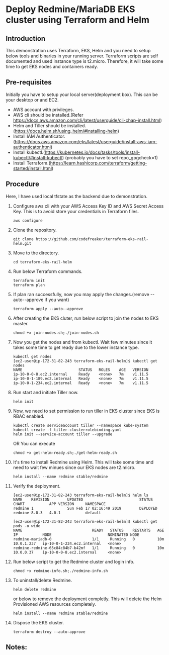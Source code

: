 # Deploy Redmine/MariaDB EKS cluster using Terraform and Helm
## Introduction
This demonstration uses Terraform, EKS, Helm and you need to setup below tools and binaries in your running server. Terraform scripts are self documented and used instance type is t2.micro. Therefore, it will take some time to get EKS nodes and containers ready.
## Pre-requisites
Initially you have to setup your local server(deployment box). This can be your desktop or and EC2.

* AWS account with privileges. 
* AWS cli should be installed.(Refer https://docs.aws.amazon.com/cli/latest/userguide/cli-chap-install.html)
* Helm and Tiller should be installed. (https://docs.helm.sh/using_helm/#installing-helm)
* Install IAM Authenticator. (https://docs.aws.amazon.com/eks/latest/userguide/install-aws-iam-authenticator.html)
* Install kubectl.(https://kubernetes.io/docs/tasks/tools/install-kubectl/#install-kubectl) (probably you have to set repo_gpgcheck=1)
* Install Terraform.(https://learn.hashicorp.com/terraform/getting-started/install.html)

## Procedure
Here, I have used local tfstate as the backend due to demonstration.

1. Configure aws cli with your AWS Access Key ID and AWS Secret Access Key. This is to avoid store your credentials in Terraform files.
   ```
   aws configure     
   ```
2. Clone the repository.
   ```
   git clone https://github.com/codefreaker/terraform-eks-rail-helm.git
   ```
3. Move to the directory.
   ```
   cd terraform-eks-rail-helm
   ```
4. Run below Terraform commands.
   ``` 
   terraform init
   terraform plan 
   ```
5. If plan ran successfully, now you may apply the changes.(remove --auto--approve if you want)
   ```
   terraform apply --auto--approve
   ```
6. After creating the EKS cluter, run below script to join the nodes to EKS master.
   ```
   chmod +x join-nodes.sh;./join-nodes.sh
   ```
7. Now you get the nodes and from kubectl. Wait few minutes since it takes some time to get ready due to the lower instance type.
   ```
   kubectl get nodes
   [ec2-user@ip-172-31-82-243 terraform-eks-rail-helm]$ kubectl get nodes
   NAME                         STATUS   ROLES    AGE   VERSION
   ip-10-0-0-8.ec2.internal     Ready    <none>   7m    v1.11.5
   ip-10-0-1-189.ec2.internal   Ready    <none>   7m    v1.11.5
   ip-10-0-1-234.ec2.internal   Ready    <none>   7m    v1.11.5
   ```
      
8. Run start and initiate Tiller now.
   ```
   helm init
   ```
   
9. Now, we need to set permission to run tiller in EKS cluster since EKS is RBAC enabled.
   ```
   kubectl create serviceaccount tiller --namespace kube-system
   kubectl create -f tiller-clusterrolebinding.yaml
   helm init --service-account tiller --upgrade
   ```
   OR
   You can execute 
   ```
   chmod +x get-helm-ready.sh;./get-helm-ready.sh
   ````
   
10. It's time to install Redmine using Helm. This will take some time and need to wait few minues since our EKS nodes are t2.micro.
    ```
    helm install --name redmine stable/redmine
    ```
11. Verify the deployment.
    ```
    [ec2-user@ip-172-31-82-243 terraform-eks-rail-helm]$ helm ls
    NAME    REVISION        UPDATED                         STATUS          CHART           APP VERSION     NAMESPACE
    redmine 1               Sun Feb 17 02:16:49 2019        DEPLOYED        redmine-8.0.3   4.0.1           default
    ```
    ```
    [ec2-user@ip-172-31-82-243 terraform-eks-rail-helm]$ kubectl get pods -o wide
    NAME                               READY   STATUS    RESTARTS   AGE   IP           NODE                         NOMINATED NODE
    redmine-mariadb-0                  1/1     Running   0          10m   10.0.1.237   ip-10-0-1-234.ec2.internal   <none>
    redmine-redmine-65c84c84b7-b42mf   1/1     Running   0          10m   10.0.0.37    ip-10-0-0-8.ec2.internal     <none>
    ```  
12. Run below script to get the Redmine cluster and login info.
    ```
    chmod +x redmine-info.sh;./redmine-info.sh
    ```
13. To uninstall/delete Redmine.
    ```
    helm delete redmine
    ```
    or below to remove the deployment completly. This will delete the Helm Provisioned AWS resources completely.
    
    ```
    helm install --name redmine stable/redmine
    ```
14. Dispose the EKS cluster.
    ```
    terraform destroy --auto-approve
    ```
## Notes:
